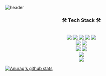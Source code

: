 ![header](https://capsule-render.vercel.app/api?type=slice&color=auto&height=300&section=header&text=ChanghunLEE&fontSize=70)

<h3 align="center"><b>🛠 Tech Stack 🛠</b></h3>
</br>
<div align="center">
<img src="https://img.shields.io/badge/html5-E34F26?style=for-the-badge&logo=html5&logoColor=white"> 
<img src="https://img.shields.io/badge/css-1572B6?style=for-the-badge&logo=css3&logoColor=white">
<img src="https://img.shields.io/badge/bootstrap-7952B3?style=for-the-badge&logo=bootstrap&logoColor=white">
<img src="https://img.shields.io/badge/javascript-F7DF1E?style=for-the-badge&logo=javascript&logoColor=black"> 
<img src="https://img.shields.io/badge/jquery-0769AD?style=for-the-badge&logo=jquery&logoColor=white">
<br>

<img src="https://img.shields.io/badge/java-007396?style=for-the-badge&logo=java&logoColor=white">
<img src="https://img.shields.io/badge/spring-6DB33F?style=for-the-badge&logo=spring&logoColor=white">
<br>

<img src="https://img.shields.io/badge/oracle-F80000?style=for-the-badge&logo=oracle&logoColor=white">
<img src="https://img.shields.io/badge/mysql-4479A1?style=for-the-badge&logo=mysql&logoColor=white">
<br>

<img src="https://img.shields.io/badge/linux-FCC624?style=for-the-badge&logo=linux&logoColor=black">
<br>

<img src="https://img.shields.io/badge/github-181717?style=for-the-badge&logo=github&logoColor=white">
</div>

[![Anurag's github stats](https://github-readme-stats.vercel.app/api?username=leechun1095)](https://github.com/anuraghazra/github-readme-stats)

<!--
**leechun1095/leechun1095** is a ✨ _special_ ✨ repository because its `README.md` (this file) appears on your GitHub profile.

Here are some ideas to get you started:

- 🔭 I’m currently working on ...
- 🌱 I’m currently learning ...
- 👯 I’m looking to collaborate on ...
- 🤔 I’m looking for help with ...
- 💬 Ask me about ...
- 📫 How to reach me: ...
- 😄 Pronouns: ...
- ⚡ Fun fact: ...
-->
